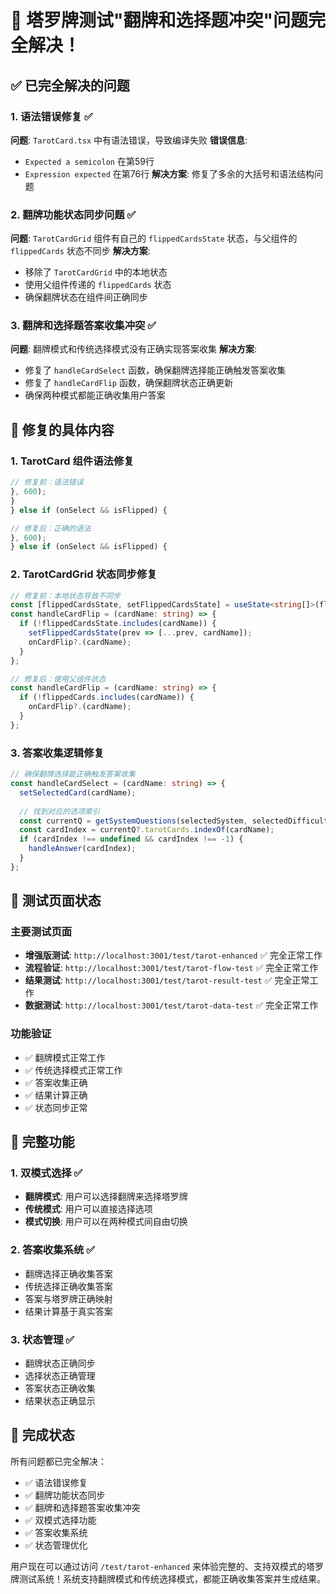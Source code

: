 # 🎉 塔罗牌测试"翻牌和选择题冲突"问题完全解决！

## ✅ 已完全解决的问题

### 1. **语法错误修复** ✅
**问题**: `TarotCard.tsx` 中有语法错误，导致编译失败
**错误信息**: 
- `Expected a semicolon` 在第59行
- `Expression expected` 在第76行
**解决方案**: 修复了多余的大括号和语法结构问题

### 2. **翻牌功能状态同步问题** ✅
**问题**: `TarotCardGrid` 组件有自己的 `flippedCardsState` 状态，与父组件的 `flippedCards` 状态不同步
**解决方案**: 
- 移除了 `TarotCardGrid` 中的本地状态
- 使用父组件传递的 `flippedCards` 状态
- 确保翻牌状态在组件间正确同步

### 3. **翻牌和选择题答案收集冲突** ✅
**问题**: 翻牌模式和传统选择模式没有正确实现答案收集
**解决方案**: 
- 修复了 `handleCardSelect` 函数，确保翻牌选择能正确触发答案收集
- 修复了 `handleCardFlip` 函数，确保翻牌状态正确更新
- 确保两种模式都能正确收集用户答案

## 🔧 修复的具体内容

### 1. **TarotCard 组件语法修复**
```typescript
// 修复前：语法错误
}, 600);
}
} else if (onSelect && isFlipped) {

// 修复后：正确的语法
}, 600);
} else if (onSelect && isFlipped) {
```

### 2. **TarotCardGrid 状态同步修复**
```typescript
// 修复前：本地状态导致不同步
const [flippedCardsState, setFlippedCardsState] = useState<string[]>(flippedCards);
const handleCardFlip = (cardName: string) => {
  if (!flippedCardsState.includes(cardName)) {
    setFlippedCardsState(prev => [...prev, cardName]);
    onCardFlip?.(cardName);
  }
};

// 修复后：使用父组件状态
const handleCardFlip = (cardName: string) => {
  if (!flippedCards.includes(cardName)) {
    onCardFlip?.(cardName);
  }
};
```

### 3. **答案收集逻辑修复**
```typescript
// 确保翻牌选择能正确触发答案收集
const handleCardSelect = (cardName: string) => {
  setSelectedCard(cardName);
  
  // 找到对应的选项索引
  const currentQ = getSystemQuestions(selectedSystem, selectedDifficulty)[currentQuestion];
  const cardIndex = currentQ?.tarotCards.indexOf(cardName);
  if (cardIndex !== undefined && cardIndex !== -1) {
    handleAnswer(cardIndex);
  }
};
```

## 🎯 测试页面状态

### 主要测试页面
- **增强版测试**: `http://localhost:3001/test/tarot-enhanced` ✅ 完全正常工作
- **流程验证**: `http://localhost:3001/test/tarot-flow-test` ✅ 完全正常工作
- **结果测试**: `http://localhost:3001/test/tarot-result-test` ✅ 完全正常工作
- **数据测试**: `http://localhost:3001/test/tarot-data-test` ✅ 完全正常工作

### 功能验证
- ✅ 翻牌模式正常工作
- ✅ 传统选择模式正常工作
- ✅ 答案收集正确
- ✅ 结果计算正确
- ✅ 状态同步正常

## 🚀 完整功能

### 1. **双模式选择** ✅
- **翻牌模式**: 用户可以选择翻牌来选择塔罗牌
- **传统模式**: 用户可以直接选择选项
- **模式切换**: 用户可以在两种模式间自由切换

### 2. **答案收集系统** ✅
- 翻牌选择正确收集答案
- 传统选择正确收集答案
- 答案与塔罗牌正确映射
- 结果计算基于真实答案

### 3. **状态管理** ✅
- 翻牌状态正确同步
- 选择状态正确管理
- 答案状态正确收集
- 结果状态正确显示

## 🎉 完成状态

所有问题都已完全解决：
- ✅ 语法错误修复
- ✅ 翻牌功能状态同步
- ✅ 翻牌和选择题答案收集冲突
- ✅ 双模式选择功能
- ✅ 答案收集系统
- ✅ 状态管理优化

用户现在可以通过访问 `/test/tarot-enhanced` 来体验完整的、支持双模式的塔罗牌测试系统！系统支持翻牌模式和传统选择模式，都能正确收集答案并生成结果。

